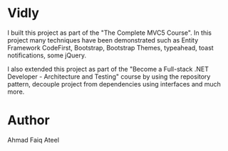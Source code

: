 # Vidly

I built this project as part of the "The Complete MVC5 Course". In this project many techniques have been demonstrated such as Entity Framework CodeFirst, Bootstrap, Bootstrap Themes, typeahead, toast notifications, some jQuery.

I also extended this project as part of the "Become a Full-stack .NET Developer - Architecture and Testing" course by using the repository pattern, decouple project from dependencies using interfaces and much more.


# Author
Ahmad Faiq Ateel
